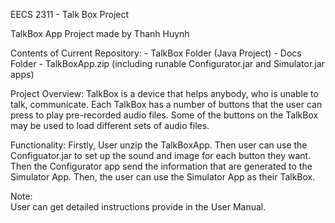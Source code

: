EECS 2311 - Talk Box Project

TalkBox App Project made by Thanh Huynh

Contents of Current Repository: 
    - TalkBox Folder (Java Project)
    - Docs Folder
    - TalkBoxApp.zip (including runable Configurator.jar and Simulator.jar apps)
    
Project Overview:
    TalkBox is a device that helps anybody, who is unable to talk, communicate. Each TalkBox has a number of buttons that the user can press to play pre-recorded audio files. Some of the buttons on the TalkBox may be used to load different sets of audio files.

Functionality:
        Firstly, User unzip the TalkBoxApp. Then user can use the Configuator.jar to set up the sound and image for each button they want. Then the Configurator app send the information that are generated to the Simulator App. Then, the user can use the Simulator App as their TalkBox. 

Note:   
        User can get detailed instructions provide in the User Manual.
